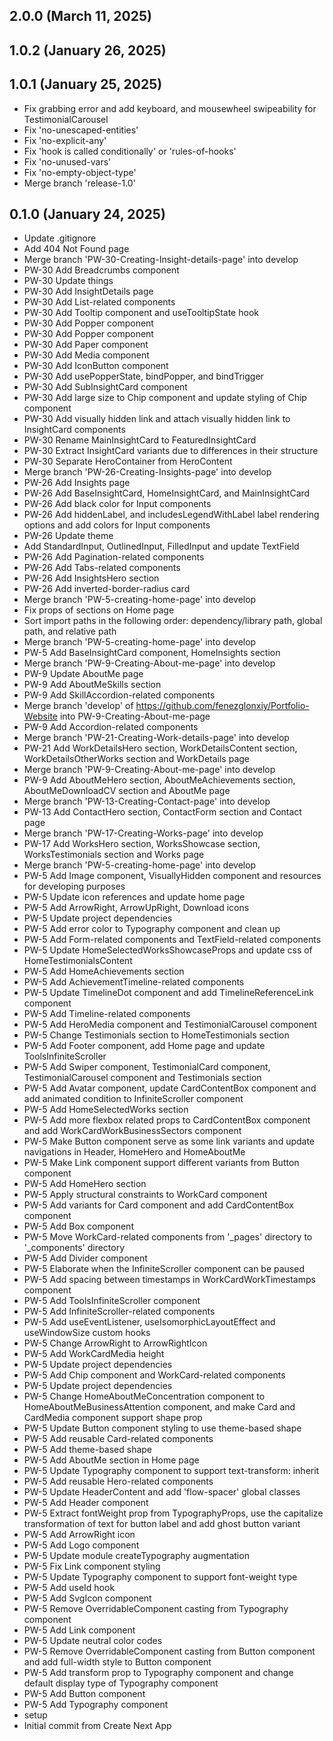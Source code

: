 ## 2.0.0 (March 11, 2025)


## 1.0.2 (January 26, 2025)


## 1.0.1 (January 25, 2025)
  - Fix grabbing error and add keyboard, and mousewheel swipeability for TestimonialCarousel
  - Fix 'no-unescaped-entities'
  - Fix 'no-explicit-any'
  - Fix 'hook is called conditionally' or 'rules-of-hooks'
  - Fix 'no-unused-vars'
  - Fix 'no-empty-object-type'
  - Merge branch 'release-1.0'

## 0.1.0 (January 24, 2025)
  - Update .gitignore
  - Add 404 Not Found page
  - Merge branch 'PW-30-Creating-Insight-details-page' into develop
  - PW-30 Add Breadcrumbs component
  - PW-30 Update things
  - PW-30 Add InsightDetails page
  - PW-30 Add List-related components
  - PW-30 Add Tooltip component and useTooltipState hook
  - PW-30 Add Popper component
  - PW-30 Add Popper component
  - PW-30 Add Paper component
  - PW-30 Add Media component
  - PW-30 Add IconButton component
  - PW-30 Add usePopperState, bindPopper, and bindTrigger
  - PW-30 Add SubInsightCard component
  - PW-30 Add large size to Chip component and update styling of Chip component
  - PW-30 Add visually hidden link and attach visually hidden link to InsightCard components
  - PW-30 Rename MainInsightCard to FeaturedInsightCard
  - PW-30 Extract InsightCard variants due to differences in their structure
  - PW-30 Separate HeroContainer from HeroContent
  - Merge branch 'PW-26-Creating-Insights-page' into develop
  - PW-26 Add Insights page
  - PW-26 Add BaseInsightCard, HomeInsightCard, and MainInsightCard
  - PW-26 Add black color for Input components
  - PW-26 Add hiddenLabel, and includesLegendWithLabel label rendering options and add colors for Input components
  - PW-26 Update theme
  - Add StandardInput, OutlinedInput, FilledInput and update TextField
  - PW-26 Add Pagination-related components
  - PW-26 Add Tabs-related components
  - PW-26 Add InsightsHero section
  - PW-26 Add inverted-border-radius card
  - Merge branch 'PW-5-creating-home-page' into develop
  - Fix props of sections on Home page
  - Sort import paths in the following order: dependency/library path, global path, and relative path
  - Merge branch 'PW-5-creating-home-page' into develop
  - PW-5 Add BaseInsightCard component, HomeInsights section
  - Merge branch 'PW-9-Creating-About-me-page' into develop
  - PW-9 Update AboutMe page
  - PW-9 Add AboutMeSkills section
  - PW-9 Add SkillAccordion-related components
  - Merge branch 'develop' of https://github.com/fenezglonxiy/Portfolio-Website into PW-9-Creating-About-me-page
  - PW-9 Add Accordion-related components
  - Merge branch 'PW-21-Creating-Work-details-page' into develop
  - PW-21 Add WorkDetailsHero section, WorkDetailsContent section, WorkDetailsOtherWorks section and WorkDetails page
  - Merge branch 'PW-9-Creating-About-me-page' into develop
  - PW-9 Add AboutMeHero section, AboutMeAchievements section, AboutMeDownloadCV section and AboutMe page
  - Merge branch 'PW-13-Creating-Contact-page' into develop
  - PW-13 Add ContactHero section, ContactForm section and Contact page
  - Merge branch 'PW-17-Creating-Works-page' into develop
  - PW-17 Add WorksHero section, WorksShowcase section, WorksTestimonials section and Works page
  - Merge branch 'PW-5-creating-home-page' into develop
  - PW-5 Add Image component, VisuallyHidden component and resources for developing purposes
  - PW-5 Update icon references and update home page
  - PW-5 Add ArrowRight, ArrowUpRight, Download icons
  - PW-5 Update project dependencies
  - PW-5 Add error color to Typography component and clean up
  - PW-5 Add Form-related components and TextField-related components
  - PW-5 Update HomeSelectedWorksShowcaseProps and update css of HomeTestimonialsContent
  - PW-5 Add HomeAchievements section
  - PW-5 Add AchievementTimeline-related components
  - PW-5 Update TimelineDot component and add TimelineReferenceLink component
  - PW-5 Add Timeline-related components
  - PW-5 Add HeroMedia component and TestimonialCarousel component
  - PW-5 Change Testimonials section to HomeTestimonials section
  - PW-5 Add Footer component, add Home page and update ToolsInfiniteScroller
  - PW-5 Add Swiper component, TestimonialCard component, TestimonialCarousel component and Testimonials section
  - PW-5 Add Avatar component, update CardContentBox component and add animated condition to InfiniteScroller component
  - PW-5 Add HomeSelectedWorks section
  - PW-5 Add more flexbox related props to CardContentBox component and add WorkCardWorkBusinessSectors component
  - PW-5 Make Button component serve as some link variants and update navigations in Header, HomeHero and HomeAboutMe
  - PW-5 Make Link component support different variants from Button component
  - PW-5 Add HomeHero section
  - PW-5 Apply structural constraints to WorkCard component
  - PW-5 Add variants for Card component and add CardContentBox component
  - PW-5 Add Box component
  - PW-5 Move WorkCard-related components from '_pages' directory to '_components' directory
  - PW-5 Add Divider component
  - PW-5 Elaborate when the InfiniteScroller component can be paused
  - PW-5 Add spacing between timestamps in WorkCardWorkTimestamps component
  - PW-5 Add ToolsInfiniteScroller component
  - PW-5 Add InfiniteScroller-related components
  - PW-5 Add useEventListener, useIsomorphicLayoutEffect and useWindowSize custom hooks
  - PW-5 Change ArrowRight to ArrowRightIcon
  - PW-5 Add WorkCardMedia height
  - PW-5 Update project dependencies
  - PW-5 Add Chip component and WorkCard-related components
  - PW-5 Update project dependencies
  - PW-5 Change HomeAboutMeConcentration component to HomeAboutMeBusinessAttention component, and make Card and CardMedia component support shape prop
  - PW-5 Update Button component styling to use theme-based shape
  - PW-5 Add reusable Card-related components
  - PW-5 Add theme-based shape
  - PW-5 Add AboutMe section in Home page
  - PW-5 Update Typography component to support text-transform: inherit
  - PW-5 Add reusable Hero-related components
  - PW-5 Update HeaderContent and add 'flow-spacer' global classes
  - PW-5 Add Header component
  - PW-5 Extract fontWeight prop from TypographyProps, use the capitalize transformation of text for button label and add ghost button variant
  - PW-5 Add ArrowRight icon
  - PW-5 Add Logo component
  - PW-5 Update module createTypography augmentation
  - PW-5 Fix Link component styling
  - PW-5 Update Typography component to support font-weight type
  - PW-5 Add useId hook
  - PW-5 Add SvgIcon component
  - PW-5 Remove OverridableComponent casting from Typography component
  - PW-5 Add Link component
  - PW-5 Update neutral color codes
  - PW-5 Remove OverridableComponent casting from Button component and add full-width style to Button component
  - PW-5 Add transform prop to Typography component and change default display type of Typography component
  - PW-5 Add Button component
  - PW-5 Add Typography component
  - setup
  - Initial commit from Create Next App

